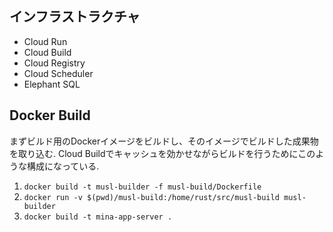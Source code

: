 ## インフラストラクチャ

- Cloud Run
- Cloud Build
- Cloud Registry
- Cloud Scheduler
- Elephant SQL

## Docker Build

まずビルド用のDockerイメージをビルドし、そのイメージでビルドした成果物を取り込む.
Cloud Buildでキャッシュを効かせながらビルドを行うためにこのような構成になっている.

1. `docker build -t musl-builder -f musl-build/Dockerfile`
1. `docker run -v $(pwd)/musl-build:/home/rust/src/musl-build musl-builder`
1. `docker build -t mina-app-server .`
